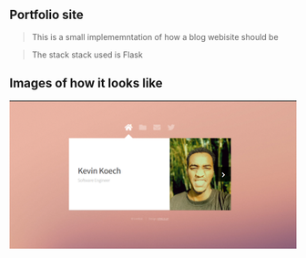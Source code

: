 ## Portfolio site

> This is a small implememntation of how a blog webisite should be 

> The stack stack used is Flask

## Images of how it looks like

![img.png](img.png)


